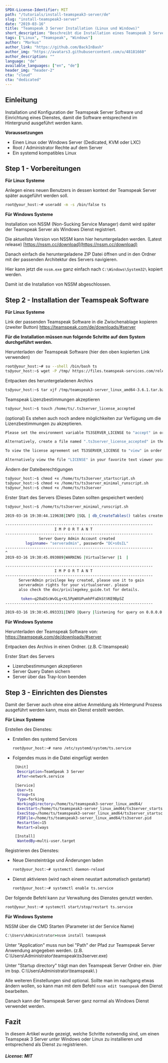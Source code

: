 ```yaml
---
SPDX-License-Identifier: MIT
path: "/tutorials/install-teamspeak3-server/de"
slug: "install-teamspeak3-server"
date: "2019-03-16"
title: "Teamspeak 3 Server Installation (Linux und Windows)"
short_description: "Beschreibt die Installation eines Teamspeak 3 Servers auf Linux und Windows Systemen."
tags: ["Linux", "Teamspeak", "Windows"]
author: "Markus"
author_link: "https://github.com/BackInBash"
author_img: "https://avatars3.githubusercontent.com/u/48181660"
author_description: ""
language: "de"
available_languages: ["en", "de"]
header_img: "header-2"
cta: "cloud"
cta: "dedicated"
---
```


## Einleitung

Installation und Konfiguration der Teamspeak Server Software und Einrichtung eines Dienstes, damit die Software entsprechend im Hintergrund ausgeführt werden kann.

**Voraussetzungen**

+ Einen Linux oder Windows Server (Dedicated, KVM oder LXC)
+ Root / Administrator Rechte auf dem Server
+ Ein systemd kompatibles Linux

## Step 1 - Vorbereitungen

**Für Linux Systeme**

Anlegen eines neuen Benutzers in dessen kontext der Teamspeak Server später ausgeführt werden soll.

```bash
root@your_host:~# useradd -m -s /bin/false ts
```

**Für Windows Systeme**

Installation von NSSM (Non-Sucking Service Manager) damit wird später der Teamspeak Server als Windows Dienst registriert.

Die aktuellste Version von NSSM kann hier heruntergeladen werden. (Latest release)
[https://nssm.cc/download](https://nssm.cc/download)

Danach einfach die heruntergeladene ZIP Datei öffnen und in den Ordner mit der passenden Architektur des Servers navigieren.

Hier kann jetzt die `nssm.exe` ganz einfach nach `C:\Windows\System32\` kopiert werden.

Damit ist die Installation von NSSM abgeschlossen.

## Step 2 - Installation der Teamspeak Software

**Für Linux Systeme**

Link der passenden Teamspeak Software in die Zwischenablage kopieren (zweiter Button)
https://teamspeak.com/de/downloads/#server

**Für die Installation müssen nun folgende Schritte auf dem System durchgeführt werden.**

Herunterladen der Teamspeak Software (hier den oben kopierten Link verwenden)

```bash
root@your_host:~# su --shell /bin/bash ts
ts@your_host:~$ wget -P /tmp/ https://files.teamspeak-services.com/releases/server/3.6.1/teamspeak3-server_linux_amd64-3.6.1.tar.bz2
```

Entpacken des heruntergeladenen Archivs

```bash
ts@your_host:~$ tar xjf /tmp/teamspeak3-server_linux_amd64-3.6.1.tar.bz2 -C /home/ts
```

Teamspeak Lizenzbestimmungen akzeptieren

```bash
ts@your_host:~$ touch /home/ts/.ts3server_license_accepted
```

(optional) Es stehen auch noch andere möglichkeiten zur Verfügung um die Lizenzbestimmungen zu akzeptieren.

```bash
Please set the environment variable TS3SERVER_LICENSE to "accept" in order to accept the license agreement.

Alternatively, create a file named ".ts3server_license_accepted" in the working directory or start the server with the command line parameter "license_accepted=1".

To view the license agreement set TS3SERVER_LICENSE to "view" in order to print the license to the console.

Alternatively view the file "LICENSE" in your favorite text viewer yourself.
```

Ändern der Dateiberechtigungen

```bash
ts@your_host:~$ chmod +x /home/ts/ts3server_startscript.sh
ts@your_host:~$ chmod +x /home/ts/ts3server_minimal_runscript.sh
ts@your_host:~$ chmod +x /home/ts/ts3server
```

Erster Start des Servers (Dieses Daten sollten gespeichert werden)

```bash
ts@your_host:~$ /home/ts/ts3server_minimal_runscript.sh

2019-03-16 19:30:44.119638|INFO |SQL | db_CreateTables() tables created

------------------------------------------------------------------
                      I M P O R T A N T                           
------------------------------------------------------------------
               Server Query Admin Account created                 
         loginname= "serveradmin", password= "DC+sOsIL"
------------------------------------------------------------------
^
2019-03-16 19:30:45.093089|WARNING |VirtualServer |1  |

------------------------------------------------------------------
                      I M P O R T A N T                           
------------------------------------------------------------------
      ServerAdmin privilege key created, please use it to gain
      serveradmin rights for your virtualserver. please
      also check the doc/privilegekey_guide.txt for details.

       token=q20aDScWvOLg+XL5PpWXUPumhPFaDkStVKE9BpSZ
------------------------------------------------------------------

2019-03-16 19:30:45.093331|INFO |Query |listening for query on 0.0.0.0:10011, [::]:10011
```

**Für Windows Systeme**

Herunterladen der Teamspeak Software von:
https://teamspeak.com/de/downloads/#server

Entpacken des Archivs in einen Ordner. (z.B. C:\teamspeak)

Erster Start des Servers

+ Lizenzbestimmungen akzeptieren
+ Server Query Daten sichern
+ Server über das Tray-Icon beenden

## Step 3 - Einrichten des Dienstes

Damit der Server auch ohne eine aktive Anmeldung als Hintergrund Prozess ausgeführt werden kann, muss ein Dienst erstellt werden.

**Für Linux Systeme**

Erstellen des Dienstes:

+ Erstellen des systemd Services

  ```bash
  root@your_host:~# nano /etc/systemd/system/ts.service
  ```

+ Folgendes muss in die Datei eingefügt werden

  ```bash
   [Unit]
    Description=TeamSpeak 3 Server
    After=network.service

   [Service]
    User=ts
    Group=ts
    Type=forking
    WorkingDirectory=/home/ts/teamspeak3-server_linux_amd64/
    ExecStart=/home/ts/teamspeak3-server_linux_amd64/ts3server_startscript.sh start
    ExecStop=/home/ts/teamspeak3-server_linux_amd64/ts3server_startscript.sh stop
    PIDFile=/home/ts/teamspeak3-server_linux_amd64/ts3server.pid
    RestartSec=15
    Restart=always

   [Install]
    WantedBy=multi-user.target
  ```

Registrieren des Dienstes:

+ Neue Diensteinträge und Änderungen laden

  ```bash
  root@your_host:~# systemctl daemon-reload
  ```

+ Dienst aktivieren (wird nach einem neustart automatisch gestartet)

  ```bash
  root@your_host:~# systemctl enable ts.service
  ```

Der folgende Befehl kann zur Verwaltung des Dienstes genutzt werden.

```bash
root@your_host:~# systemctl start/stop/restart ts.service
```

**Für Windows Systeme**

NSSM über die CMD Starten (Parameter ist der Service Name)

```cmd
C:\Users\Administrator>nssm install teamspeak
```

Unter "Application" muss nun bei "Path" der Pfad zur Teamspeak Server Anwendung angegeben werden. (z.B. C:\Users\Administrator\teamspeak\ts3server.exe)

Unter "Startup directory" trägt man den Teamspeak Server Ordner ein. (hier im bsp. C:\Users\Administrator\teamspeak\ )

Alle weiteren Einstellungen sind optional. Sollte man im nachgang etwas ändern wollen, so kann man mit dem Befehl `nssm edit teamspeak` den Dienst bearbeiten.

Danach kann der Teamspeak Server ganz normal als Windows Dienst verwendet werden.

## Fazit

In diesem Artikel wurde gezeigt, welche Schritte notwendig sind, um einen Teamspeak 3 Server unter Windows oder Linux zu installieren und entsprechend als Dienst zu registrieren.

##### License: MIT

<!---

Contributors's Certificate of Origin

By making a contribution to this project, I certify that:

(a) The contribution was created in whole or in part by me and I have
    the right to submit it under the license indicated in the file; or

(b) The contribution is based upon previous work that, to the best of my
    knowledge, is covered under an appropriate license and I have the
    right under that license to submit that work with modifications,
    whether created in whole or in part by me, under the same license
    (unless I am permitted to submit under a different license), as
    indicated in the file; or

(c) The contribution was provided directly to me by some other person
    who certified (a), (b) or (c) and I have not modified it.

(d) I understand and agree that this project and the contribution are
    public and that a record of the contribution (including all personal
    information I submit with it, including my sign-off) is maintained
    indefinitely and may be redistributed consistent with this project
    or the license(s) involved.

Signed-off-by: Markus, markus@omg-network.de

-->
